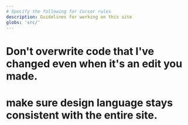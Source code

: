```yaml
---
# Specify the following for Cursor rules
description: Guidelines for working on this site
globs: 'src/'
---
```


# Don't overwrite code that I've changed even when it's an edit you made. 

# make sure design language stays consistent with the entire site. 
